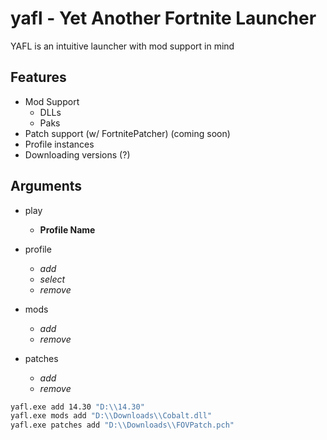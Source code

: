 # **yafl - Yet Another Fortnite Launcher**
YAFL is an intuitive launcher with mod support in mind

## Features
- Mod Support
    - DLLs
    - Paks
- Patch support (w/ FortnitePatcher) (coming soon)
- Profile instances
- Downloading versions (?)

## Arguments
- play
    - **Profile Name**

- profile
    - *add*
    - *select*
    - *remove*

- mods
    - *add*
    - *remove*

- patches
    - *add*
    - *remove*

```bat
yafl.exe add 14.30 "D:\\14.30"
yafl.exe mods add "D:\\Downloads\\Cobalt.dll"
yafl.exe patches add "D:\\Downloads\\FOVPatch.pch"
```